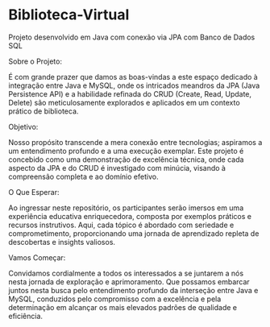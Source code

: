 # Biblioteca-Virtual
Projeto desenvolvido em Java com conexão via JPA com Banco de Dados SQL

Sobre o Projeto:

É com grande prazer que damos as boas-vindas a este espaço dedicado à integração entre Java e MySQL, onde os intricados meandros da JPA (Java Persistence API) e a habilidade refinada do CRUD (Create, Read, Update, Delete) são meticulosamente explorados e aplicados em um contexto prático de biblioteca.

Objetivo:

Nosso propósito transcende a mera conexão entre tecnologias; aspiramos a um entendimento profundo e a uma execução exemplar. Este projeto é concebido como uma demonstração de excelência técnica, onde cada aspecto da JPA e do CRUD é investigado com minúcia, visando à compreensão completa e ao domínio efetivo.

O Que Esperar:

Ao ingressar neste repositório, os participantes serão imersos em uma experiência educativa enriquecedora, composta por exemplos práticos e recursos instrutivos. Aqui, cada tópico é abordado com seriedade e comprometimento, proporcionando uma jornada de aprendizado repleta de descobertas e insights valiosos.

Vamos Começar:

Convidamos cordialmente a todos os interessados a se juntarem a nós nesta jornada de exploração e aprimoramento. Que possamos embarcar juntos nesta busca pelo entendimento profundo da interseção entre Java e MySQL, conduzidos pelo compromisso com a excelência e pela determinação em alcançar os mais elevados padrões de qualidade e eficiência.
